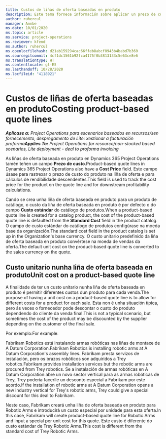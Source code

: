 ```yaml
---
title: Custos de liñas de oferta baseadas en produto
description: Este tema fornece información sobre aplicar un prezo de custo a unha liña de oferta baseada en produtos.
author: ruhercul
manager: Annbe
ms.date: 10/01/2020
ms.topic: article
ms.service: project-operations
ms.reviewer: kfend
ms.author: ruhercul
ms.openlocfilehash: d21ab159294cac66ffeb8abcf0943b4babd7b360
ms.sourcegitcommit: 4cf1dc1561b92fca4175f0b3813133c5e63ce8e6
ms.translationtype: HT
ms.contentlocale: gl-ES
ms.lasthandoff: 10/28/2020
ms.locfileid: "4118921"
---
```

# <a name="costing-product-based-quote-lines"></a><span data-ttu-id="8d676-103">Custos de liñas de oferta baseadas en produto</span><span class="sxs-lookup"><span data-stu-id="8d676-103">Costing product-based quote lines</span></span>

<span data-ttu-id="8d676-104">_**Aplícase a:** Project Operations para escenarios baseados en recursos/sen fornecemento, despregamento de Lite: xestionar a facturación proforma_</span><span class="sxs-lookup"><span data-stu-id="8d676-104">_**Applies To:** Project Operations for resource/non-stocked based scenarios, Lite deployment - deal to proforma invoicing_</span></span>


<span data-ttu-id="8d676-105">As liñas de oferta baseada en produto en Dynamics 365 Project Operations tamén teñen un campo **Prezo de custo**.</span><span class="sxs-lookup"><span data-stu-id="8d676-105">Product-based quote lines in Dynamics 365 Project Operations also have a **Cost Price** field.</span></span> <span data-ttu-id="8d676-106">Este campo úsase para rastrexar o prezo de custo do produto na liña de oferta e para cálculos de rendibilidade descendentes.</span><span class="sxs-lookup"><span data-stu-id="8d676-106">This field is used to track the cost price for the product on the quote line and for downstream profitability calculations.</span></span>

<span data-ttu-id="8d676-107">Cando se crea unha liña de oferta baseada en produto para un produto de catálogo, o custo da liña de oferta baseada en produto é por defecto o do campo **Custo estándar** do catálogo de produtos.</span><span class="sxs-lookup"><span data-stu-id="8d676-107">When a product-based quote line is created for a catalog product, the cost of the product-based quote line is defaulted from the **Standard Cost** field in the product catalog.</span></span> <span data-ttu-id="8d676-108">O campo de custo estándar do catálogo de produtos configúrase na moeda base da organización.</span><span class="sxs-lookup"><span data-stu-id="8d676-108">The standard cost field in the product catalog is set up in the Organization's base currency.</span></span> <span data-ttu-id="8d676-109">O custo unitario predefinido da liña de oferta baseada en produto convértese na moeda de vendas da oferta.</span><span class="sxs-lookup"><span data-stu-id="8d676-109">The default unit cost on the product-based quote line is converted to the sales currency on the quote.</span></span>

## <a name="unit-cost-on-a-product-based-quote-line"></a><span data-ttu-id="8d676-110">Custo unitario nunha liña de oferta baseada en produto</span><span class="sxs-lookup"><span data-stu-id="8d676-110">Unit cost on a product-based quote line</span></span>

<span data-ttu-id="8d676-111">A finalidade de ter un custo unitario nunha liña de oferta baseada en produto é permitir diferentes custos dun produto para cada venda.</span><span class="sxs-lookup"><span data-stu-id="8d676-111">The purpose of having a unit cost on a product-based quote line is to allow for different costs for a product for each sale.</span></span> <span data-ttu-id="8d676-112">Esta non é unha situación típica, pero ás veces o fornecedor pode descontar o custo do produto dependendo do cliente da venda final.</span><span class="sxs-lookup"><span data-stu-id="8d676-112">This is not a typical scenario, but sometimes the cost of the product may be discounted by the supplier depending on the customer of the final sale.</span></span>

<span data-ttu-id="8d676-113">Por exemplo:</span><span class="sxs-lookup"><span data-stu-id="8d676-113">For example:</span></span>

<span data-ttu-id="8d676-114">Fabrikam Robotics está instalando armas robóticas nas liñas de montaxe de A Datum Corporation.</span><span class="sxs-lookup"><span data-stu-id="8d676-114">Fabrikam Robotics is installing robotic arms at A Datum Corporation's assembly lines.</span></span> <span data-ttu-id="8d676-115">Fabrikam presta servizos de instalación, pero os brazos robóticos son adquiridos a Trey robotics.</span><span class="sxs-lookup"><span data-stu-id="8d676-115">Fabrikam provides installation services but the robotic arms are procured from Trey robotics.</span></span> <span data-ttu-id="8d676-116">Se a instalación de armas robóticas en A Datum Corporation abre un novo sector vertical para as armas robóticas de Trey, Trey podería facerlle un desconto especial a Fabrikam por este acordo.</span><span class="sxs-lookup"><span data-stu-id="8d676-116">If the installation of robotic arms at A Datum Corporation opens a new industry vertical for Trey's robotic arms, Trey could give a special discount for this deal to Fabrikam.</span></span>

<span data-ttu-id="8d676-117">Neste caso, Fabrikam creará unha liña de oferta baseada en produto para Robotic Arms e introducirá un custo especial por unidade para esta oferta.</span><span class="sxs-lookup"><span data-stu-id="8d676-117">In this case, Fabrikam will create product-based quote line for Robotic Arms and input a special per unit cost for this quote.</span></span> <span data-ttu-id="8d676-118">Este custo é diferente do custo estándar de Trey Robotic Arms.</span><span class="sxs-lookup"><span data-stu-id="8d676-118">This cost is different from the standard cost of Trey Robotic Arms.</span></span>
